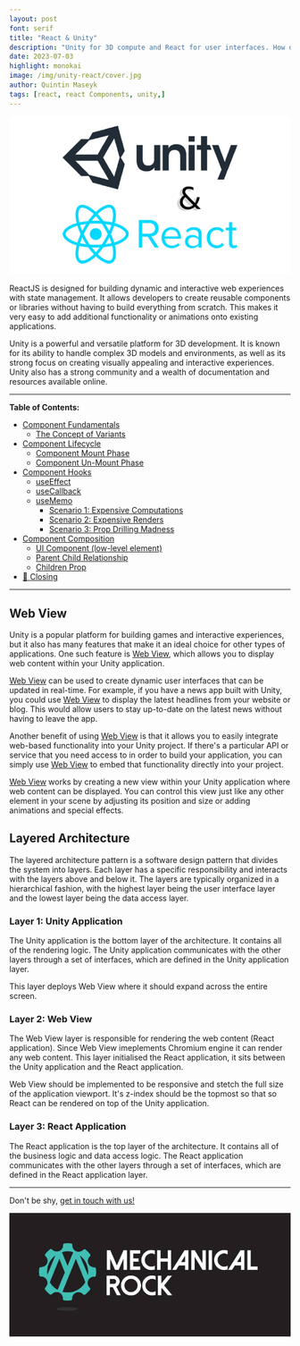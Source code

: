 ```yaml
---
layout: post
font: serif
title: "React & Unity"
description: "Unity for 3D compute and React for user interfaces. How do we combine the two?"
date: 2023-07-03
highlight: monokai
image: /img/unity-react/cover.jpg
author: Quintin Maseyk
tags: [react, react Components, unity,]
---
```


![React & Unity](/img/unity-react/cover.jpg)

ReactJS is designed for building dynamic and interactive web experiences with state management. It allows developers to create reusable components or libraries without having to build everything from scratch. This makes it very easy to add additional functionality or animations onto existing applications. 

Unity is a powerful and versatile platform for 3D development. It is known for its ability to handle complex 3D models and environments, as well as its strong focus on creating visually appealing and interactive experiences. Unity also has a strong community and a wealth of documentation and resources available online.

---

**Table of Contents:**

- [Component Fundamentals](#component-fundamentals)
  * [The Concept of Variants](#the-concept-of-variants)
- [Component Lifecycle](#component-lifecycle)
  * [Component Mount Phase](#component-mount-phase)
  * [Component Un-Mount Phase](#component-un-mount-phase)
- [Component Hooks](#component-hooks)
  * [useEffect](#useeffect)
  * [useCallback](#usecallback)
  * [useMemo](#usememo)
    + [Scenario 1: Expensive Computations](#scenario-1-expensive-computations)
    + [Scenario 2: Expensive Renders](#scenario-2-expensive-renders)
    + [Scenario 3: Prop Drilling Madness](#scenario-3-prop-drilling-madness)
- [Component Composition](#component-composition)
  * [UI Component (low-level element)](#ui-component-low-level-element)
  * [Parent Child Relationship](#parent-child-relationship)
  * [Children Prop](#children-prop)
- [:pray: Closing](#pray-closing)

---

## Web View

Unity is a popular platform for building games and interactive experiences, but it also has many features that make it an ideal choice for other types of applications. One such feature is [Web View](https://developer.vuplex.com/webview/overview), which allows you to display web content within your Unity application.

[Web View](https://developer.vuplex.com/webview/overview) can be used to create dynamic user interfaces that can be updated in real-time. For example, if you have a news app built with Unity, you could use [Web View](https://developer.vuplex.com/webview/overview) to display the latest headlines from your website or blog. This would allow users to stay up-to-date on the latest news without having to leave the app.

Another benefit of using [Web View](https://developer.vuplex.com/webview/overview) is that it allows you to easily integrate web-based functionality into your Unity project. If there's a particular API or service that you need access to in order to build your application, you can simply use [Web View](https://developer.vuplex.com/webview/overview) to embed that functionality directly into your project.

[Web View](https://developer.vuplex.com/webview/overview) works by creating a new view within your Unity application where web content can be displayed. You can control this view just like any other element in your scene by adjusting its position and size or adding animations and special effects.

## Layered Architecture

The layered architecture pattern is a software design pattern that divides the system into layers. Each layer has a specific responsibility and interacts with the layers above and below it. The layers are typically organized in a hierarchical fashion, with the highest layer being the user interface layer and the lowest layer being the data access layer.

### Layer 1: Unity Application

The Unity application is the bottom layer of the architecture. It contains all of the rendering logic. The Unity application communicates with the other layers through a set of interfaces, which are defined in the Unity application layer.

This layer deploys Web View where it should expand across the entire screen.

### Layer 2: Web View

The Web View layer is responsible for rendering the web content (React application). Since Web View imeplements Chromium engine it can render any web content. This layer initialised the React application, it sits between the Unity application and the React application.

Web View should be implemented to be responsive and stetch the full size of the application viewport. It's z-index should be the topmost so that so React can be rendered on top of the Unity application.


### Layer 3: React Application

The React application is the top layer of the architecture. It contains all of the business logic and data access logic. The React application communicates with the other layers through a set of interfaces, which are defined in the React application layer.


---

Don't be shy, [get in touch with us!](https://www.mechanicalrock.io/lets-get-started)

![Mechanical Rock Logo](/img/mr-logo-dark-landscape.jpg)

